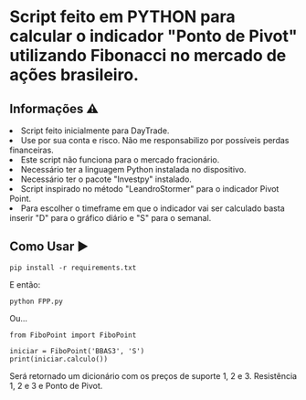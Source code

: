 <h1>Script feito em PYTHON para calcular o indicador "Ponto de Pivot" utilizando Fibonacci no mercado de ações brasileiro.</h1>
  
  
  <h2>Informações ⚠️</h2>
  
  <li>Script feito inicialmente para DayTrade.
  <li>Use por sua conta e risco. Não me responsabilizo por possíveis perdas financeiras.
  <li>Este script não funciona para o mercado fracionário.
  <li>Necessário ter a linguagem Python instalada no dispositivo.
  <li>Necessário ter o pacote "Investpy" instalado.
  <li>Script inspirado no método "LeandroStormer" para o indicador Pivot Point.
  <li>Para escolher o timeframe em que o indicador vai ser calculado basta inserir "D" para o gráfico diário e "S" para o semanal.</li>
  
  <h2>Como Usar ▶️</h2>
  
<pre><code>pip install -r requirements.txt</code></pre>

<p>E então:</p>

<pre><code>python FPP.py</code></pre>

<p>Ou...</p>

<pre><code>from FiboPoint import FiboPoint

iniciar = FiboPoint('BBAS3', 'S')
print(iniciar.calculo())</code></pre>

<P>Será retornado um dicionário com os preços de suporte 1, 2 e 3. Resistência 1, 2 e 3 e Ponto de Pivot.</P>
